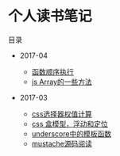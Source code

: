 # 个人读书笔记

目录

* 2017-04
    * [函数顺序执行](https://github.com/szw782699/blog/issues/5)
    * [js Array的一些方法](https://github.com/szw782699/blog/issues/6)
    
* 2017-03
    * [css选择器权值计算](https://github.com/szw782699/blog/issues/1)
    * [css 盒模型，浮动和定位](https://github.com/szw782699/blog/issues/2)
    * [underscore中的模板函数](https://github.com/szw782699/blog/issues/3)
    * [mustache源码阅读](https://github.com/szw782699/blog/issues/4)
    


